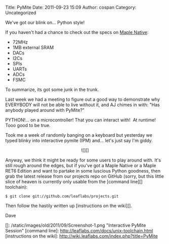 Title: PyMite
Date: 2011-09-23 15:09
Author: cospan
Category: Uncategorized

We've got our blink on... Python style!

If you haven't had a chance to check out the specs on [Maple Native][]:

-   72MHz
-   1MB external SRAM
-   DACs
-   I2Cs
-   SPIs
-   UARTs
-   ADCs
-   FSMC

To summarize, its got some junk in the trunk.

Last week we had a meeting to figure out a good way to demonstrate why
EVERYBODY will not be able to live without it, and AJ chimes in with:
"Has anybody played around with PyMite?"

PYTHON!... on a microcontroller! That you can interact with!  At
runtime! Tooo good to be true.

Took me a week of randomly banging on a keyboard but yesterday we typed
blinky into interactive pymite (IPM) and... let's just say I'm giddy.

<center>
![][]
</center>

Anyway, we think it might be ready for some users to play around with.
It's still rough around the edges, but if you've got a Maple Native or a
Maple RET6 Edition and want to partake in some luscious Python goodness,
then grab the latest release from our projects repo on GitHub (sorry,
but this little slice of heaven is currently only usable from the
[command line][] toolchain):

    $ git clone git://github.com/leaflabs/projects.git

Then follow the hastily written up [instructions on the wiki][].

Dave

  [Maple Native]: http://leaflabs.com/devices/#Maple-Native
    "Blatant Advertisement"
  []: /static/images/old/2011/09/Screenshot-1.png
    "Interactive PyMite Session"
  [command line]: http://leaflabs.com/docs/unix-toolchain.html
  [instructions on the wiki]: http://wiki.leaflabs.com/index.php?title=PyMite
